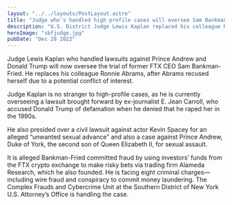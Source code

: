 ```yaml
---
layout: "../../layouts/PostLayout.astro"
title: "Judge who's handled high profile cases will oversee Sam Bankman-Fried case"
description: "U.S. District Judge Lewis Kaplan replaced his colleague Ronnie Abrams, after Abrams recused herself."
heroImage: "sbfjudge.jpg"
pubDate: "Dec 28 2022"
---
```

 
Judge Lewis Kaplan who handled lawsuits against Prince Andrew and Donald Trump will now oversee the trial of former FTX CEO Sam Bankman-Fried. He replaces his colleague Ronnie Abrams, after Abrams recused herself due to a potential conflict of interest. 

Judge Kaplan is no stranger to high-profile cases, as he is currently overseeing a lawsuit brought forward by ex-journalist E. Jean Carroll, who accused Donald Trump of defamation when he denied that he raped her in the 1990s. 

He also presided over a civil lawsuit against actor Kevin Spacey for an alleged “unwanted sexual advance” and also a case against Prince Andrew, Duke of York, the second son of Queen Elizabeth II, for sexual assault.

It is alleged Bankman-Fried committed fraud by using investors’ funds from the FTX crypto exchange to make risky bets via trading firm Alameda Research, which he also founded. He is facing eight criminal charges—including wire fraud and conspiracy to commit money laundering. The Complex Frauds and Cybercrime Unit at the Southern District of New York U.S. Attorney’s Office is handling the case.
